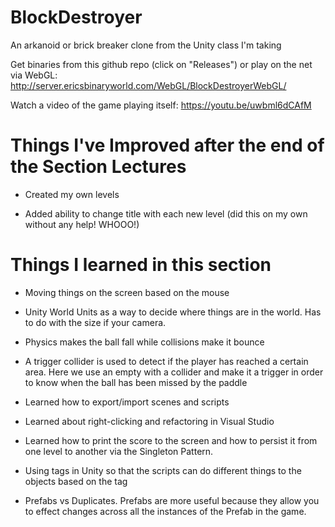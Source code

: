 # BlockDestroyer
An arkanoid or brick breaker clone from the Unity class I'm taking

Get binaries from this github repo (click on "Releases") or play on the net via WebGL: http://server.ericsbinaryworld.com/WebGL/BlockDestroyerWebGL/

Watch a video of the game playing itself: https://youtu.be/uwbml6dCAfM

# Things I've Improved after the end of the Section Lectures
 - Created my own levels

 - Added ability to change title with each new level (did this on my own without any help! WHOOO!)

# Things I learned in this section

 - Moving things on the screen based on the mouse

 - Unity World Units as a way to decide where things are in the world. Has to do with the size if your camera.

 - Physics makes the ball fall while collisions make it bounce

 - A trigger collider is used to detect if the player has reached a certain area. Here we use an empty with a collider and make it a trigger in order to know when the ball has been missed by the paddle

 - Learned how to export/import scenes and scripts

 - Learned about right-clicking and refactoring in Visual Studio

 - Learned how to print the score to the screen and how to persist it from one level to another via the Singleton Pattern.

 - Using tags in Unity so that the scripts can do different things to the objects based on the tag

 - Prefabs vs Duplicates. Prefabs are more useful because they allow you to effect changes across all the instances of the Prefab in the game.
